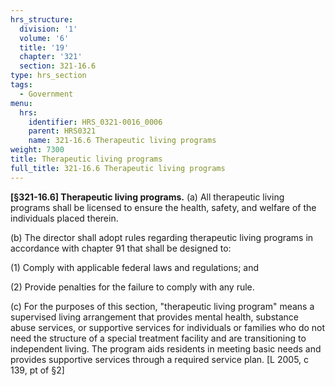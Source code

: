 ```yaml
---
hrs_structure:
  division: '1'
  volume: '6'
  title: '19'
  chapter: '321'
  section: 321-16.6
type: hrs_section
tags:
  - Government
menu:
  hrs:
    identifier: HRS_0321-0016_0006
    parent: HRS0321
    name: 321-16.6 Therapeutic living programs
weight: 7300
title: Therapeutic living programs
full_title: 321-16.6 Therapeutic living programs
---
```

**[§321-16.6] Therapeutic living programs.** (a) All therapeutic living programs shall be licensed to ensure the health, safety, and welfare of the individuals placed therein.

(b) The director shall adopt rules regarding therapeutic living programs in accordance with chapter 91 that shall be designed to:

(1) Comply with applicable federal laws and regulations; and

(2) Provide penalties for the failure to comply with any rule.

(c) For the purposes of this section, "therapeutic living program" means a supervised living arrangement that provides mental health, substance abuse services, or supportive services for individuals or families who do not need the structure of a special treatment facility and are transitioning to independent living. The program aids residents in meeting basic needs and provides supportive services through a required service plan. [L 2005, c 139, pt of §2]